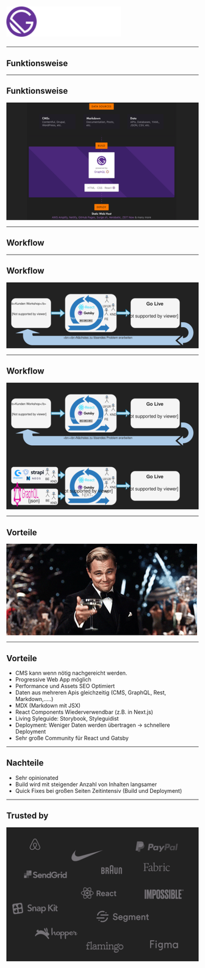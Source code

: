 
# <img src="./03-assets/Gatsby-Logo.svg" style="width: 300px;" alt="Gatsby Logo" />

---

## Funktionsweise

---

## Funktionsweise

![Flowchart Gatsby](./03-assets/flowchart-gatsby.svg)

---

## Workflow

---

## Workflow

![Workflow Gatsby MVP](./03-assets/workflow1.svg)

---

## Workflow

![Workflow Gatsby CMS](./03-assets/workflow2.svg)

---

## Vorteile

![The great Gatsby](./03-assets/theGatsby.gif)

---

## Vorteile

- CMS kann wenn nötig nachgereicht werden.
- Progressive Web App möglich
- Performance und Assets SEO Optimiert
- Daten aus mehreren Apis gleichzeitig (CMS, GraphQL, Rest, Markdown,.....)
- MDX (Markdown mit JSX)
- React Components Wiederverwendbar (z.B. in Next.js)
- Living Syleguide: Storybook, Styleguidist
- Deployment: Weniger Daten werden übertragen -> schnellere Deployment
- Sehr große Community für React und Gatsby

---

## Nachteile

- Sehr opinionated
- Build wird mit steigender Anzahl von Inhalten langsamer
- Quick Fixes bei großen Seiten Zeitintensiv (Build und Deployment)

---

## Trusted by

![trusted by](./03-assets/trustedBy.svg)
